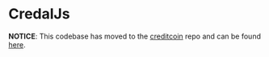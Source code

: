 # CredalJs

**NOTICE**: This codebase has moved to the [creditcoin](https://github.com/gluwa/creditcoin) repo and can be found [here](https://github.com/gluwa/creditcoin/tree/dev/creditcoin-js).
